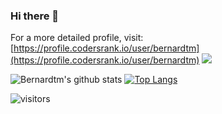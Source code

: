 ### Hi there 👋

<codersrank-widget username="bernardtm" style="--bg-color: #111; --header-bg-color: #222; --badge-bg-color: #333; --badge-text-color: #fff;">
</codersrank-widget>

For a more detailed profile, visit: [https://profile.codersrank.io/user/bernardtm](https://profile.codersrank.io/user/bernardtm)
<img
  src="https://cr-skills-chart-widget.azurewebsites.net/api/api?username=bernardtm"
/>

![Bernardtm's github stats](https://github-readme-stats.vercel.app/api?username=Bernardtm&show_icons=true&theme=chartreuse-dark)
[![Top Langs](https://github-readme-stats.vercel.app/api/top-langs/?username=Bernardtm&layout=compact&theme=chartreuse-dark)](https://github.com/anuraghazra/github-readme-stats)

![visitors](https://visitor-badge.glitch.me/badge?page_id=Bernardtm.Bernardtm)
<!--
**Bernardtm/Bernardtm** is a ✨ _special_ ✨ repository because its `README.md` (this file) appears on your GitHub profile.

Here are some ideas to get you started:

- 🔭 I’m currently working on ...
- 🌱 I’m currently learning ...
- 👯 I’m looking to collaborate on ...
- 🤔 I’m looking for help with ...
- 💬 Ask me about ...
- 📫 How to reach me: ...
- 😄 Pronouns: ...
- ⚡ Fun fact: ...
-->
